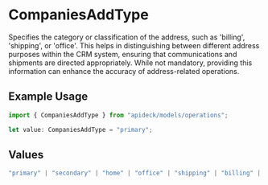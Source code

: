 # CompaniesAddType

Specifies the category or classification of the address, such as 'billing', 'shipping', or 'office'. This helps in distinguishing between different address purposes within the CRM system, ensuring that communications and shipments are directed appropriately. While not mandatory, providing this information can enhance the accuracy of address-related operations.

## Example Usage

```typescript
import { CompaniesAddType } from "apideck/models/operations";

let value: CompaniesAddType = "primary";
```

## Values

```typescript
"primary" | "secondary" | "home" | "office" | "shipping" | "billing" | "other"
```